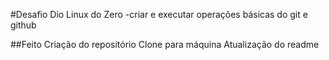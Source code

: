 #Desafio Dio Linux do Zero
-criar e executar operações básicas do git e github

##Feito
Criação do repositório
Clone para máquina
Atualização do readme